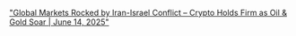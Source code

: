 ["Global Markets Rocked by Iran-Israel Conflict – Crypto Holds Firm as Oil & Gold Soar | June 14, 2025"](./news/2025_06_14_05_25.md)

